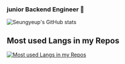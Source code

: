 

<!--
**Seungyeup/Seungyeup** is a ✨ _special_ ✨ repository because its `README.md` (this file) appears on your GitHub profile.

Here are some ideas to get you started:

- 🔭 I’m currently working on ...
- 🌱 I’m currently learning ...
- 👯 I’m looking to collaborate on ...
- 🤔 I’m looking for help with ...
- 💬 Ask me about ...
- 📫 How to reach me: ...
- 😄 Pronouns: ...
- ⚡ Fun fact: ...
-->

### junior Backend Engineer 🌱
![Seungyeup's GitHub stats](https://github-readme-stats.vercel.app/api?username=Seungyeup&show_icons=true&theme=dark)

## Most used Langs in my Repos
[![Most used Langs in my Repos](https://github-readme-stats.vercel.app/api/top-langs/?username=Seungyeup&layout=compact&langs_count=8)](https://github.com/Seungyeup/github-readme-stats)
